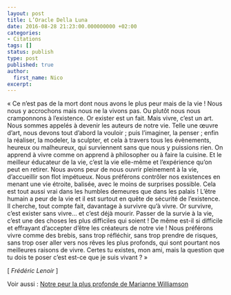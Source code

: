 ```yaml
---
layout: post
title: L’Oracle Della Luna
date: 2016-08-28 21:23:00.000000000 +02:00
categories:
- Citations
tags: []
status: publish
type: post
published: true
author:
  first_name: Nico
excerpt:
---
```


« Ce n’est pas de la mort dont nous avons le plus peur mais de la vie ! Nous nous y accrochons mais nous ne la vivons pas. Ou plutôt nous nous cramponnons à l’existence. Or exister est un fait. Mais vivre, c’est un art. Nous sommes appelés à devenir les auteurs de notre vie. Telle une œuvre d’art, nous devons tout d’abord la vouloir ; puis l’imaginer, la penser ; enfin la réaliser, la modeler, la sculpter, et cela à travers tous les évènements, heureux ou malheureux, qui surviennent sans que nous y puissions rien. On apprend à vivre comme on apprend à philosopher ou à faire la cuisine. Et le meilleur éducateur de la vie, c’est la vie elle-même et l’expérience qu’on peut en retirer. Nous avons peur de nous ouvrir pleinement à la vie, d’accueillir son flot impétueux. Nous préférons contrôler nos existences en menant une vie étroite, balisée, avec le moins de surprises possible. Cela est tout aussi vrai dans les humbles demeures que dans les palais ! L’être humain a peur de la vie et il est surtout en quête de sécurité de l’existence. Il cherche, tout compte fait, davantage à survivre qu’à vivre. Or survivre, c’est exister sans vivre… et c’est déjà mourir. Passer de la survie à la vie, c’est une des choses les plus difficiles qui soient ! De même est-il si difficile et effrayant d’accepter d’être les créateurs de notre vie ! Nous préférons vivre comme des brebis, sans trop réfléchir, sans trop prendre de risques, sans trop oser aller vers nos rêves les plus profonds, qui sont pourtant nos meilleures raisons de vivre. Certes tu existes, mon ami, mais la question que tu dois te poser c’est est-ce que je suis vivant ? »

[ *Frédéric Lenoir* ]


Voir aussi : [Notre peur la plus profonde de Marianne Williamson][1]

[1]: https://hypnodingues.org/citations/notre-peur-la-plus-profonde/

